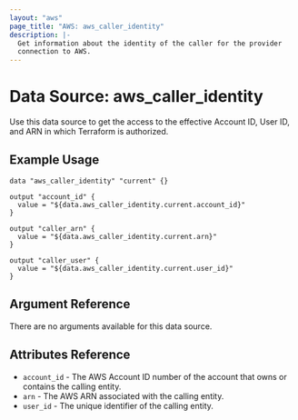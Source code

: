 ```yaml
---
layout: "aws"
page_title: "AWS: aws_caller_identity"
description: |-
  Get information about the identity of the caller for the provider
  connection to AWS.
---
```


# Data Source: aws_caller_identity

Use this data source to get the access to the effective Account ID, User ID, and ARN in
which Terraform is authorized.

## Example Usage

```hcl
data "aws_caller_identity" "current" {}

output "account_id" {
  value = "${data.aws_caller_identity.current.account_id}"
}

output "caller_arn" {
  value = "${data.aws_caller_identity.current.arn}"
}

output "caller_user" {
  value = "${data.aws_caller_identity.current.user_id}"
}
```

## Argument Reference

There are no arguments available for this data source.

## Attributes Reference

* `account_id` - The AWS Account ID number of the account that owns or contains the calling entity.
* `arn` - The AWS ARN associated with the calling entity.
* `user_id` - The unique identifier of the calling entity.
